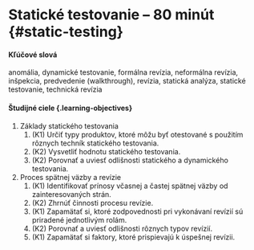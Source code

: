 # Statické testovanie – 80 minút {#static-testing}

#### Kľúčové slová

anomália, dynamické testovanie, formálna revízia, neformálna revízia, inšpekcia, predvedenie (walkthrough), revízia, statická analýza, statické testovanie, technická revízia

#### Študijné ciele {.learning-objectives}

1. Základy statického testovania
    1. (K1) Určiť typy produktov, ktoré môžu byť otestované s použitím rôznych techník statického testovania.
    2. (K2) Vysvetliť hodnotu statického testovania.
    3. (K2) Porovnať a uviesť odlišnosti statického a dynamického testovania.
2. Proces spätnej väzby a revízie
    1. (K1) Identifikovať prínosy včasnej a častej spätnej väzby od zainteresovaných strán.
    2. (K2) Zhrnúť činnosti procesu revízie.
    3. (K1) Zapamätať si, ktoré zodpovednosti pri vykonávaní revízií sú priradené jednotlivým rolám.
    4. (K2) Porovnať a uviesť odlišnosti rôznych typov revízií.
    5. (K1) Zapamätať si faktory, ktoré prispievajú k úspešnej revízii.